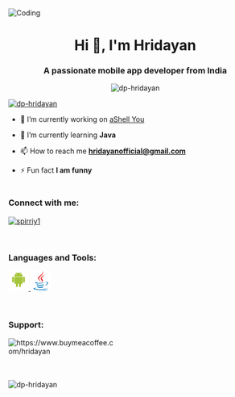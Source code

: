 <img align="center" alt="Coding" width="400" src="https://camo.githubusercontent.com/7de37139d0b4c1ce40865e799b446c0e963a3dd8fb68d239707237c40604fa3d/68747470733a2f2f63646e2e6472696262626c652e636f6d2f75736572732f3733303730332f73637265656e73686f74732f363538313234332f6176656e746f2e676966">

<h1 align="center">Hi 👋, I'm Hridayan</h1>
<h3 align="center">A passionate mobile app developer from India</h3>

<p align="center"> <img src="https://komarev.com/ghpvc/?username=dp-hridayan&label=Profile%20views&color=0e75b6&style=flat" alt="dp-hridayan" /> </p>

<p align="left"> <a href="https://github.com/ryo-ma/github-profile-trophy"><img src="https://github-profile-trophy.vercel.app/?username=dp-hridayan" alt="dp-hridayan" /></a> </p>

- 🔭 I’m currently working on [aShell You](https://github.com/DP-Hridayan/aShellYou)

- 🌱 I’m currently learning **Java**

- 📫 How to reach me **hridayanofficial@gmail.com**

- ⚡ Fun fact **I am funny**<br><br>

<h3 align="left">Connect with me:</h3>
<p align="left">
<a href="https://twitter.com/spirriy1" target="blank"><img align="center" src="https://raw.githubusercontent.com/rahuldkjain/github-profile-readme-generator/master/src/images/icons/Social/twitter.svg" alt="spirriy1" height="30" width="40" /></a>
</p><br>

<h3 align="left">Languages and Tools:</h3>
<p align="left"> <a href="https://developer.android.com" target="_blank" rel="noreferrer"> <img src="https://raw.githubusercontent.com/devicons/devicon/master/icons/android/android-original-wordmark.svg" alt="android" width="40" height="40"/> </a> <a href="https://www.java.com" target="_blank" rel="noreferrer"> <img src="https://raw.githubusercontent.com/devicons/devicon/master/icons/java/java-original.svg" alt="java" width="40" height="40"/> </a> </p><br>

<h3 align="left">Support:</h3>
<p><a href="https://www.buymeacoffee.com/hridayan"> <img align="left" src="https://cdn.buymeacoffee.com/buttons/v2/default-yellow.png" height="50" width="210" alt="https://www.buymeacoffee.com/hridayan" style="margin-right: 20px;" /></a></p><br><br><br><br>

<p><img align="center" src="https://github-readme-streak-stats.herokuapp.com/?user=dp-hridayan&" alt="dp-hridayan" /></p>